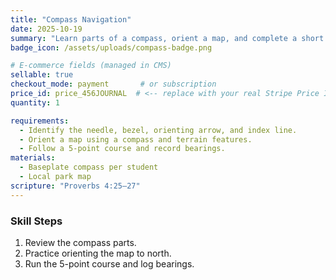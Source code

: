 ```yaml
---
title: "Compass Navigation"
date: 2025-10-19
summary: "Learn parts of a compass, orient a map, and complete a short course."
badge_icon: /assets/uploads/compass-badge.png

# E-commerce fields (managed in CMS)
sellable: true
checkout_mode: payment       # or subscription
price_id: price_456JOURNAL  # <-- replace with your real Stripe Price ID
quantity: 1

requirements:
  - Identify the needle, bezel, orienting arrow, and index line.
  - Orient a map using a compass and terrain features.
  - Follow a 5-point course and record bearings.
materials:
  - Baseplate compass per student
  - Local park map
scripture: "Proverbs 4:25–27"
---
```

### Skill Steps
1. Review the compass parts.
2. Practice orienting the map to north.
3. Run the 5-point course and log bearings.
